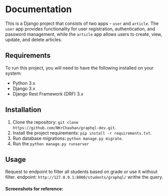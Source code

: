 # Documentation

This is a Django project that consists of two apps - `user` and `article`. The `user` app provides functionality for user registration, authentication, and password management, while the `article` app allows users to create, view, update, and delete articles.

## Requirements

To run this project, you will need to have the following installed on your system:

- Python 3.x
- Django 3.x
- Django Rest Framework (DRF) 3.x

## Installation

1. Clone the repository: `git clone https://github.com/NKrChauhan/graphql-dev.git`.
2. Install the project requirements: `pip install -r requirements.txt`.
3. Run database migrations: `python manage.py migrate`.
4. Run the `python manage.py runserver`

## Usage

Request to endpoint to filter all students based on grade or use it without filter.
endpoint: `http://127.0.0.1:8000/students/graphql/`
writhe the query.

#### Screenshots for reference:
 
